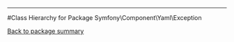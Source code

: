 - - -

#Class Hierarchy for Package Symfony\Component\Yaml\Exception

<div><a href='https://github.com/JeyDotC/Hirudo-docs/tree/master/Symfony\Component\Yaml\Exception'>Back to package summary</a></div>

